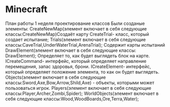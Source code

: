 # Minecraft
План работы
1 неделя 
проектирование классов
Были созданые элементы:
    CreateNewMap(элемент включает в себя следующие классы:CreateNewMap)Создаёт карту
    CreateTrial- класс, который создает испытание; 
    Trials(элемент включает в себя следующие классы:CaveTrial,UnderWaterTrial,ArenaTrial); Содержит карты испытаний
    DrawElement(элемент включает в себя следующие классы: DrawElement); Определяет то, как будет выглядеть блок на карте.
    ICreateCommand- интерфейс, который определяет направление перемещения, запас здоровья, брони.
    ICreateElement- интерфейс, который определяет положение элемента, то как он будет выглядеть.
    Objects(элемент включает в себя следующие классы:Sword,Axe,Bow,Arrow,Shild,Axe) - объекты, которыми может пользоваться игрок.
    Players(элемент включает в себя следующие классы:Player,Archer,Zombi,Spider); 
    WorldObjects(элемент включает в себя следующие классы:Wood,WoodBoards,Ore,Terra,Water); 
    
